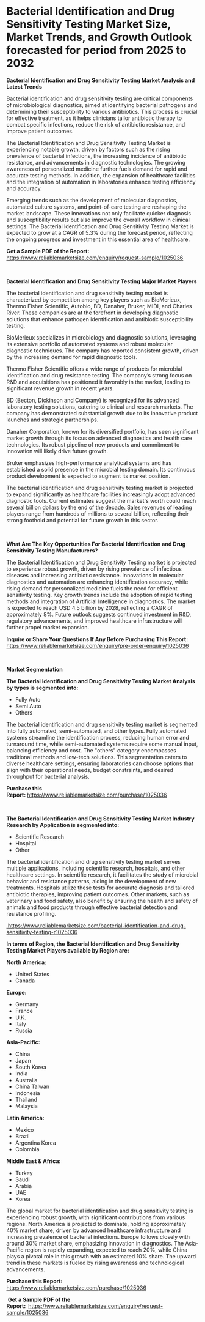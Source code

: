 <p><h1>Bacterial Identification and Drug Sensitivity Testing Market Size, Market Trends, and Growth Outlook forecasted for period from 2025 to 2032</h1></p><p><strong>Bacterial Identification and Drug Sensitivity Testing Market Analysis and Latest Trends</strong></p>
<p><p>Bacterial identification and drug sensitivity testing are critical components of microbiological diagnostics, aimed at identifying bacterial pathogens and determining their susceptibility to various antibiotics. This process is crucial for effective treatment, as it helps clinicians tailor antibiotic therapy to combat specific infections, reduce the risk of antibiotic resistance, and improve patient outcomes.</p><p>The Bacterial Identification and Drug Sensitivity Testing Market is experiencing notable growth, driven by factors such as the rising prevalence of bacterial infections, the increasing incidence of antibiotic resistance, and advancements in diagnostic technologies. The growing awareness of personalized medicine further fuels demand for rapid and accurate testing methods. In addition, the expansion of healthcare facilities and the integration of automation in laboratories enhance testing efficiency and accuracy.</p><p>Emerging trends such as the development of molecular diagnostics, automated culture systems, and point-of-care testing are reshaping the market landscape. These innovations not only facilitate quicker diagnosis and susceptibility results but also improve the overall workflow in clinical settings. The Bacterial Identification and Drug Sensitivity Testing Market is expected to grow at a CAGR of 5.3% during the forecast period, reflecting the ongoing progress and investment in this essential area of healthcare.</p></p>
<p><strong>Get a Sample PDF of the Report:&nbsp;</strong> <a href="https://www.reliablemarketsize.com/enquiry/request-sample/1025036?utm_campaign=3642&utm_medium=2&utm_source=Github&utm_content=ia&utm_term=18042025&utm_id=bacterial-identification-and-drug-sensitivity-testing">https://www.reliablemarketsize.com/enquiry/request-sample/1025036</a></p>
<p>&nbsp;</p>
<p><strong>Bacterial Identification and Drug Sensitivity Testing Major Market Players</strong></p>
<p><p>The bacterial identification and drug sensitivity testing market is characterized by competition among key players such as BioMerieux, Thermo Fisher Scientific, Autobio, BD, Danaher, Bruker, MIDI, and Charles River. These companies are at the forefront in developing diagnostic solutions that enhance pathogen identification and antibiotic susceptibility testing.</p><p>BioMerieux specializes in microbiology and diagnostic solutions, leveraging its extensive portfolio of automated systems and robust molecular diagnostic techniques. The company has reported consistent growth, driven by the increasing demand for rapid diagnostic tools. </p><p>Thermo Fisher Scientific offers a wide range of products for microbial identification and drug resistance testing. The company’s strong focus on R&D and acquisitions has positioned it favorably in the market, leading to significant revenue growth in recent years.</p><p>BD (Becton, Dickinson and Company) is recognized for its advanced laboratory testing solutions, catering to clinical and research markets. The company has demonstrated substantial growth due to its innovative product launches and strategic partnerships.</p><p>Danaher Corporation, known for its diversified portfolio, has seen significant market growth through its focus on advanced diagnostics and health care technologies. Its robust pipeline of new products and commitment to innovation will likely drive future growth.</p><p>Bruker emphasizes high-performance analytical systems and has established a solid presence in the microbial testing domain. Its continuous product development is expected to augment its market position.</p><p>The bacterial identification and drug sensitivity testing market is projected to expand significantly as healthcare facilities increasingly adopt advanced diagnostic tools. Current estimates suggest the market's worth could reach several billion dollars by the end of the decade. Sales revenues of leading players range from hundreds of millions to several billion, reflecting their strong foothold and potential for future growth in this sector.</p></p>
<p>&nbsp;</p>
<p><strong>What Are The Key Opportunities For Bacterial Identification and Drug Sensitivity Testing Manufacturers?</strong></p>
<p><p>The Bacterial Identification and Drug Sensitivity Testing market is projected to experience robust growth, driven by rising prevalence of infectious diseases and increasing antibiotic resistance. Innovations in molecular diagnostics and automation are enhancing identification accuracy, while rising demand for personalized medicine fuels the need for efficient sensitivity testing. Key growth trends include the adoption of rapid testing methods and integration of Artificial Intelligence in diagnostics. The market is expected to reach USD 4.5 billion by 2028, reflecting a CAGR of approximately 8%. Future outlook suggests continued investment in R&D, regulatory advancements, and improved healthcare infrastructure will further propel market expansion.</p></p>
<p><strong>Inquire or Share Your Questions If Any Before Purchasing This Report:</strong> <a href="https://www.reliablemarketsize.com/enquiry/pre-order-enquiry/1025036?utm_campaign=3642&utm_medium=2&utm_source=Github&utm_content=ia&utm_term=18042025&utm_id=bacterial-identification-and-drug-sensitivity-testing">https://www.reliablemarketsize.com/enquiry/pre-order-enquiry/1025036</a></p>
<p>&nbsp;</p>
<p><strong>Market Segmentation</strong></p>
<p><strong>The Bacterial Identification and Drug Sensitivity Testing Market Analysis by types is segmented into:</strong></p>
<p><ul><li>Fully Auto</li><li>Semi Auto</li><li>Others</li></ul></p>
<p><p>The bacterial identification and drug sensitivity testing market is segmented into fully automated, semi-automated, and other types. Fully automated systems streamline the identification process, reducing human error and turnaround time, while semi-automated systems require some manual input, balancing efficiency and cost. The "others" category encompasses traditional methods and low-tech solutions. This segmentation caters to diverse healthcare settings, ensuring laboratories can choose options that align with their operational needs, budget constraints, and desired throughput for bacterial analysis.</p></p>
<p><strong>Purchase this Report:&nbsp;</strong><a href="https://www.reliablemarketsize.com/purchase/1025036?utm_campaign=3642&utm_medium=2&utm_source=Github&utm_content=ia&utm_term=18042025&utm_id=bacterial-identification-and-drug-sensitivity-testing">https://www.reliablemarketsize.com/purchase/1025036</a></p>
<p>&nbsp;</p>
<p><strong>The Bacterial Identification and Drug Sensitivity Testing Market Industry Research by Application is segmented into:</strong></p>
<p><ul><li>Scientific Research</li><li>Hospital</li><li>Other</li></ul></p>
<p><p>The bacterial identification and drug sensitivity testing market serves multiple applications, including scientific research, hospitals, and other healthcare settings. In scientific research, it facilitates the study of microbial behavior and resistance patterns, aiding in the development of new treatments. Hospitals utilize these tests for accurate diagnosis and tailored antibiotic therapies, improving patient outcomes. Other markets, such as veterinary and food safety, also benefit by ensuring the health and safety of animals and food products through effective bacterial detection and resistance profiling.</p></p>
<p><a href="https://www.reliablemarketsize.com/bacterial-identification-and-drug-sensitivity-testing-r1025036?utm_campaign=3642&utm_medium=2&utm_source=Github&utm_content=ia&utm_term=18042025&utm_id=bacterial-identification-and-drug-sensitivity-testing">&nbsp;https://www.reliablemarketsize.com/bacterial-identification-and-drug-sensitivity-testing-r1025036</a></p>
<p><strong>In terms of Region, the Bacterial Identification and Drug Sensitivity Testing Market Players available by Region are:</strong></p>
<p>
    <p> <strong> North America: </strong>
        <ul>
            <li>United States</li>
            <li>Canada</li>
        </ul>
        </p> 
    <p> <strong> Europe: </strong>
        <ul>
            <li>Germany</li>
            <li>France</li>
            <li>U.K.</li>
            <li>Italy</li>
            <li>Russia</li>
        </ul>
        </p> 
    <p> <strong> Asia-Pacific: </strong>
        <ul>
            <li>China</li>
            <li>Japan</li>
            <li>South Korea</li>
            <li>India</li>
            <li>Australia</li>
            <li>China Taiwan</li>
            <li>Indonesia</li>
            <li>Thailand</li>
            <li>Malaysia</li>
        </ul>
        </p> 
    <p> <strong> Latin America: </strong>
        <ul>
            <li>Mexico</li>
            <li>Brazil</li>
            <li>Argentina Korea</li>
            <li>Colombia</li>
        </ul>
        </p> 
    <p> <strong> Middle East & Africa: </strong>
        <ul>
            <li>Turkey</li>
            <li>Saudi</li>
            <li>Arabia</li>
            <li>UAE</li>
            <li>Korea</li>
        </ul>
    </p>
    </p>
<p><p>The global market for bacterial identification and drug sensitivity testing is experiencing robust growth, with significant contributions from various regions. North America is projected to dominate, holding approximately 40% market share, driven by advanced healthcare infrastructure and increasing prevalence of bacterial infections. Europe follows closely with around 30% market share, emphasizing innovation in diagnostics. The Asia-Pacific region is rapidly expanding, expected to reach 20%, while China plays a pivotal role in this growth with an estimated 10% share. The upward trend in these markets is fueled by rising awareness and technological advancements.</p></p>
<p><strong>Purchase this Report: </strong><a href="https://www.reliablemarketsize.com/purchase/1025036?utm_campaign=3642&utm_medium=2&utm_source=Github&utm_content=ia&utm_term=18042025&utm_id=bacterial-identification-and-drug-sensitivity-testing">https://www.reliablemarketsize.com/purchase/1025036</a></p>
<p>&nbsp;<strong>Get a Sample PDF of the Report:&nbsp;&nbsp;</strong><a href="https://www.reliablemarketsize.com/enquiry/request-sample/1025036?utm_campaign=3642&utm_medium=2&utm_source=Github&utm_content=ia&utm_term=18042025&utm_id=bacterial-identification-and-drug-sensitivity-testing">https://www.reliablemarketsize.com/enquiry/request-sample/1025036</a></p>
<p><strong></strong></p>
<p><p></p><p></p><p></p></p>